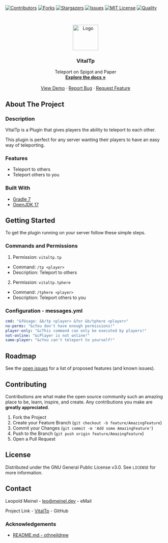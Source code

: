 <!-- PROJECT SHIELDS -->

[![Contributors][contributors-shield]][contributors-url]
[![Forks][forks-shield]][forks-url]
[![Stargazers][stars-shield]][stars-url]
[![Issues][issues-shield]][issues-url]
[![MIT License][license-shield]][license-url]
[![Quality][quality-shield]][quality-url]

<!-- PROJECT LOGO -->
<!--suppress ALL -->
<br />
<p align="center">
  <a href="https://github.com/LeoMeinel/VitalTp">
    <img src="images/logo.png" alt="Logo" width="80" height="80">
  </a>

<h3 align="center">VitalTp</h3>

  <p align="center">
    Teleport on Spigot and Paper
    <br />
    <a href="https://github.com/LeoMeinel/VitalTp"><strong>Explore the docs »</strong></a>
    <br />
    <br />
    <a href="https://github.com/LeoMeinel/VitalTp">View Demo</a>
    ·
    <a href="https://github.com/LeoMeinel/VitalTp/issues">Report Bug</a>
    ·
    <a href="https://github.com/LeoMeinel/VitalTp/issues">Request Feature</a>
  </p>

<!-- ABOUT THE PROJECT -->

## About The Project

### Description

VitalTp is a Plugin that gives players the ability to teleport to each other.

This plugin is perfect for any server wanting their players to have an easy way of teleporting.

### Features

- Teleport to others
- Teleport others to you

### Built With

- [Gradle 7](https://docs.gradle.org/7.5.1/release-notes.html)
- [OpenJDK 17](https://openjdk.java.net/projects/jdk/17/)

<!-- GETTING STARTED -->

## Getting Started

To get the plugin running on your server follow these simple steps.

### Commands and Permissions

1. Permission: `vitaltp.tp`

- Command: `/tp <player>`
- Description: Teleport to others

2. Permission: `vitaltp.tphere`

- Command: `/tphere <player>`
- Description: Teleport others to you

### Configuration - messages.yml

```yaml
cmd: "&fUsage: &b/tp <player> &for &b/tphere <player>"
no-perms: "&cYou don't have enough permissions!"
player-only: "&cThis command can only be executed by players!"
not-online: "&cPlayer is not online!"
same-player: "&cYou can't teleport to yourself!"
```

<!-- ROADMAP -->

## Roadmap

See the [open issues](https://github.com/LeoMeinel/VitalTp/issues) for a list of proposed features (and known
issues).

<!-- CONTRIBUTING -->

## Contributing

Contributions are what make the open source community such an amazing place to be, learn, inspire, and create. Any
contributions you make are **greatly appreciated**.

1. Fork the Project
2. Create your Feature Branch (`git checkout -b feature/AmazingFeature`)
3. Commit your Changes (`git commit -m 'Add some AmazingFeature'`)
4. Push to the Branch (`git push origin feature/AmazingFeature`)
5. Open a Pull Request

<!-- LICENSE -->

## License

Distributed under the GNU General Public License v3.0. See `LICENSE` for more information.

<!-- CONTACT -->

## Contact

Leopold Meinel - [leo@meinel.dev](mailto:leo@meinel.dev) - eMail

Project Link - [VitalTp](https://github.com/LeoMeinel/VitalTp) - GitHub

<!-- ACKNOWLEDGEMENTS -->

### Acknowledgements

- [README.md - othneildrew](https://github.com/othneildrew/Best-README-Template)

<!-- MARKDOWN LINKS & IMAGES -->

[contributors-shield]: https://img.shields.io/github/contributors-anon/LeoMeinel/VitalTp?style=for-the-badge
[contributors-url]: https://github.com/LeoMeinel/VitalTp/graphs/contributors
[forks-shield]: https://img.shields.io/github/forks/LeoMeinel/VitalTp?label=Forks&style=for-the-badge
[forks-url]: https://github.com/LeoMeinel/VitalTp/network/members
[stars-shield]: https://img.shields.io/github/stars/LeoMeinel/VitalTp?style=for-the-badge
[stars-url]: https://github.com/LeoMeinel/VitalTp/stargazers
[issues-shield]: https://img.shields.io/github/issues/LeoMeinel/VitalTp?style=for-the-badge
[issues-url]: https://github.com/LeoMeinel/VitalTp/issues
[license-shield]: https://img.shields.io/github/license/LeoMeinel/VitalTp?style=for-the-badge
[license-url]: https://github.com/LeoMeinel/VitalTp/blob/main/LICENSE
[quality-shield]: https://img.shields.io/codefactor/grade/github/LeoMeinel/VitalTp?style=for-the-badge
[quality-url]: https://www.codefactor.io/repository/github/LeoMeinel/VitalTp
